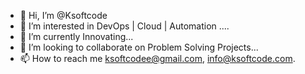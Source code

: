 - 👋 Hi, I’m @Ksoftcode
- 👀 I’m interested in DevOps | Cloud | Automation ....
- 🌱 I’m currently Innovating...
- 💞️ I’m looking to collaborate on Problem Solving Projects...
- 📫 How to reach me ksoftcodee@gmail.com, info@ksoftcode.com.

<!---
Ksoftcode/Ksoftcode is a ✨ special ✨ repository because its `README.md` (this file) appears on your GitHub profile.
You can click the Preview link to take a look at your changes.
--->
